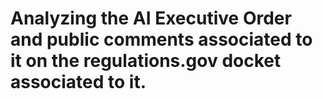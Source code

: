 # Analyzing the AI Executive Order and public comments associated to it on the regulations.gov docket associated to it.

